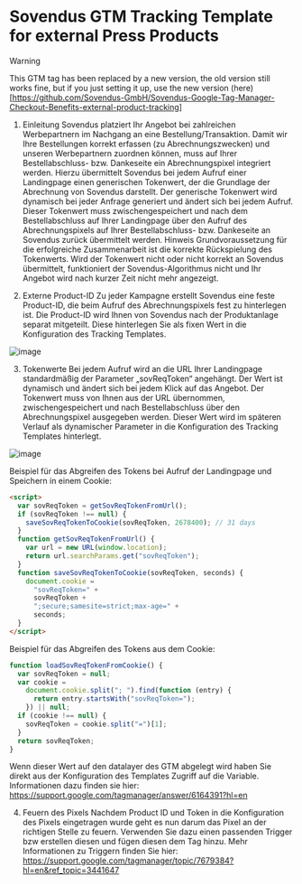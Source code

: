 # Sovendus GTM Tracking Template for external Press Products

> [!WARNING]
> This GTM tag has been replaced by a new version, the old version still works fine, but if you just setting it up, use the new version (here)[https://github.com/Sovendus-GmbH/Sovendus-Google-Tag-Manager-Checkout-Benefits-external-product-tracking]


1. Einleitung
   Sovendus platziert Ihr Angebot bei zahlreichen Werbepartnern im Nachgang an eine Bestellung/Transaktion. Damit wir Ihre Bestellungen korrekt erfassen (zu Abrechnungszwecken) und unseren Werbepartnern zuordnen können, muss auf Ihrer Bestellabschluss- bzw. Dankeseite ein Abrechnungspixel integriert werden.
   Hierzu übermittelt Sovendus bei jedem Aufruf einer Landingpage einen generischen Tokenwert, der die Grundlage der Abrechnung von Sovendus darstellt. Der generische Tokenwert wird dynamisch bei jeder Anfrage generiert und ändert sich bei jedem Aufruf. Dieser Tokenwert muss zwischengespeichert und nach dem Bestellabschluss auf Ihrer Landingpage über den Aufruf des Abrechnungspixels auf Ihrer Bestellabschluss- bzw. Dankeseite an Sovendus zurück übermittelt werden.
   Hinweis Grundvoraussetzung für die erfolgreiche Zusammenarbeit ist die korrekte Rückspielung des Tokenwerts. Wird der Tokenwert nicht oder nicht korrekt an Sovendus übermittelt, funktioniert der Sovendus-Algorithmus nicht und Ihr Angebot wird nach kurzer Zeit nicht mehr angezeigt.

2. Externe Product-ID
   Zu jeder Kampagne erstellt Sovendus eine feste Product-ID, die beim Aufruf des Abrechnungspixels fest zu hinterlegen ist. Die Product-ID wird Ihnen von Sovendus nach der Produktanlage separat mitgeteilt. Diese hinterlegen Sie als fixen Wert in die Konfiguration des Tracking Templates.

![image](https://user-images.githubusercontent.com/81681270/120794639-c80bf780-c538-11eb-9247-e32e4deadc37.png)

3. Tokenwerte
   Bei jedem Aufruf wird an die URL Ihrer Landingpage standardmäßig der Parameter „sovReqToken“ angehängt. Der Wert ist dynamisch und ändert sich bei jedem Klick auf das Angebot. Der Tokenwert muss von Ihnen aus der URL übernommen, zwischengespeichert und nach Bestellabschluss über den Abrechnungspixel ausgegeben werden. Dieser Wert wird im späteren Verlauf als dynamischer Parameter in die Konfiguration des Tracking Templates hinterlegt.

![image](https://user-images.githubusercontent.com/81681270/119667919-ff8eeb80-be36-11eb-8e77-14ff620725eb.png)

Beispiel für das Abgreifen des Tokens bei Aufruf der Landingpage und Speichern in einem Cookie:

```html
<script>
  var sovReqToken = getSovReqTokenFromUrl();
  if (sovReqToken !== null) {
    saveSovReqTokenToCookie(sovReqToken, 2678400); // 31 days
  }
  function getSovReqTokenFromUrl() {
    var url = new URL(window.location);
    return url.searchParams.get("sovReqToken");
  }
  function saveSovReqTokenToCookie(sovReqToken, seconds) {
    document.cookie =
      "sovReqToken=" +
      sovReqToken +
      ";secure;samesite=strict;max-age=" +
      seconds;
  }
</script>
```

Beispiel für das Abgreifen des Tokens aus dem Cookie:

```javascript
function loadSovReqTokenFromCookie() {
  var sovReqToken = null;
  var cookie =
    document.cookie.split("; ").find(function (entry) {
      return entry.startsWith("sovReqToken=");
    }) || null;
  if (cookie !== null) {
    sovReqToken = cookie.split("=")[1];
  }
  return sovReqToken;
}
```

Wenn dieser Wert auf den datalayer des GTM abgelegt wird haben Sie direkt aus der Konfiguration des Templates Zugriff auf die Variable.
Informationen dazu finden sie hier: https://support.google.com/tagmanager/answer/6164391?hl=en

4. Feuern des Pixels
   Nachdem Product ID und Token in die Konfiguration des Pixels eingetragen wurde geht es nun darum das Pixel an der richtigen Stelle zu feuern.
   Verwenden Sie dazu einen passenden Trigger bzw erstellen diesen und fügen diesen dem Tag hinzu.
   Mehr Informationen zu Triggern finden Sie hier: https://support.google.com/tagmanager/topic/7679384?hl=en&ref_topic=3441647
